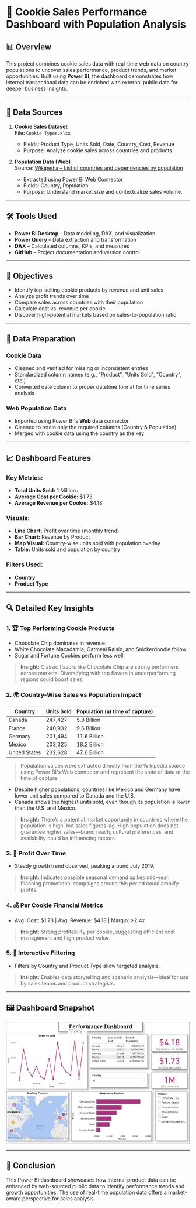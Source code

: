
# 🍪 Cookie Sales Performance Dashboard with Population Analysis

## 📊 Overview

This project combines cookie sales data with real-time web data on country populations to uncover sales performance, product trends, and market opportunities. Built using **Power BI**, the dashboard demonstrates how internal transactional data can be enriched with external public data for deeper business insights.

---

## 📂 Data Sources

1. **Cookie Sales Dataset**  
   File: `Cookie Types.xlsx`  
   - Fields: Product Type, Units Sold, Date, Country, Cost, Revenue  
   - Purpose: Analyze cookie sales across countries and products.

2. **Population Data (Web)**  
   Source: [Wikipedia – List of countries and dependencies by population](https://en.wikipedia.org/wiki/List_of_countries_and_dependencies_by_population)  
   - Extracted using Power BI Web Connector  
   - Fields: Country, Population  
   - Purpose: Understand market size and contextualize sales volume.

---

## 🛠 Tools Used

- **Power BI Desktop** – Data modeling, DAX, and visualization  
- **Power Query** – Data extraction and transformation  
- **DAX** – Calculated columns, KPIs, and measures  
- **GitHub** – Project documentation and version control

---

## 🎯 Objectives

- Identify top-selling cookie products by revenue and unit sales  
- Analyze profit trends over time  
- Compare sales across countries with their population  
- Calculate cost vs. revenue per cookie  
- Discover high-potential markets based on sales-to-population ratio

---

## 🧹 Data Preparation

### Cookie Data
- Cleaned and verified for missing or inconsistent entries
- Standardized column names (e.g., "Product", "Units Sold", "Country", etc.)
- Converted date column to proper datetime format for time series analysis

### Web Population Data
- Imported using Power BI's **Web** data connector
- Cleaned to retain only the required columns (Country & Population)
- Merged with cookie data using the country as the key

---

## 📈 Dashboard Features

### Key Metrics:
- **Total Units Sold:** 1 Million+  
- **Average Cost per Cookie:** $1.73  
- **Average Revenue per Cookie:** $4.18  

### Visuals:
- **Line Chart:** Profit over time (monthly trend)
- **Bar Chart:** Revenue by Product
- **Map Visual:** Country-wise units sold with population overlay
- **Table:** Units sold and population by country

### Filters Used:
- **Country**
- **Product Type**

---

## 🔍 Detailed Key Insights

### 1. 🏆 Top Performing Cookie Products
- Chocolate Chip dominates in revenue.
- White Chocolate Macadamia, Oatmeal Raisin, and Snickerdoodle follow.
- Sugar and Fortune Cookies perform less well.  
> **Insight:** Classic flavors like Chocolate Chip are strong performers across markets. Diversifying with top flavors in underperforming regions could boost sales.

### 2. 🌍 Country-Wise Sales vs Population Impact
| Country       | Units Sold | Population (at time of capture)   |
|---------------|------------|-----------------------------------|
| Canada        | 247,427    | 5.8 Billion                       |
| France        | 240,932    | 9.6 Billion                       |
| Germany       | 201,494    | 11.6 Billion                      |
| Mexico        | 203,325    | 18.2 Billion                      |
| United States | 232,628    | 47.6 Billion                      |

> Population values were extracted directly from the Wikipedia source using Power BI's Web connector and represent the state of data at the time of capture.

- Despite higher populations, countries like Mexico and Germany have lower unit sales compared to Canada and the U.S.
- Canada shows the highest units sold, even though its population is lower than the U.S. and Mexico.  
> **Insight:** There’s a potential market opportunity in countries where the population is high, but sales figures lag. High population does not guarantee higher sales—brand reach, cultural preferences, and availability could be influencing factors.

### 3. 📅 Profit Over Time
- Steady growth trend observed, peaking around July 2019.  
> **Insight:** Indicates possible seasonal demand spikes mid-year. Planning promotional campaigns around this period could amplify profits.

### 4. 💰 Per Cookie Financial Metrics
- Avg. Cost: $1.73 | Avg. Revenue: $4.18 | Margin: >2.4x  
> **Insight:** Strong profitability per cookie, suggesting efficient cost management and high product value.

### 5. 🧭 Interactive Filtering
- Filters by Country and Product Type allow targeted analysis.  
> **Insight:** Enables data storytelling and scenario analysis—ideal for use by sales teams and product strategists.

---

## 🖼️ Dashboard Snapshot

![Dashboard Preview](dashboard_screenshot.png)

---

## 📌 Conclusion

This Power BI dashboard showcases how internal product data can be enhanced by web-sourced public data to identify performance trends and growth opportunities. The use of real-time population data offers a market-aware perspective for sales analysis.
